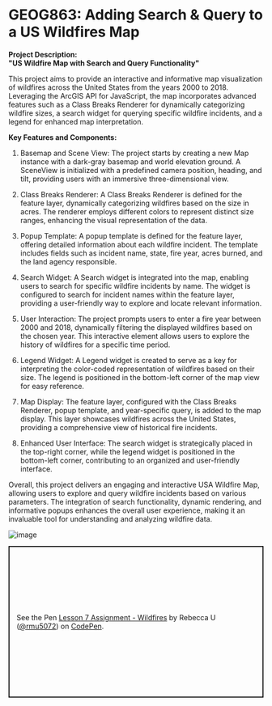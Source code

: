 # GEOG863: Adding Search & Query to a US Wildfires Map 


<b>Project Description:</b><br>
<b>"US Wildfire Map with Search and Query Functionality"</b>

This project aims to provide an interactive and informative map visualization of wildfires across the United States from the years 2000 to 2018. Leveraging the ArcGIS API for JavaScript, the map incorporates advanced features such as a Class Breaks Renderer for dynamically categorizing wildfire sizes, a search widget for querying specific wildfire incidents, and a legend for enhanced map interpretation.

<b>Key Features and Components:</b>

1. Basemap and Scene View: The project starts by creating a new Map instance with a dark-gray basemap and world elevation ground. A SceneView is initialized with a predefined camera position, heading, and tilt, providing users with an immersive three-dimensional view.

2. Class Breaks Renderer: A Class Breaks Renderer is defined for the feature layer, dynamically categorizing wildfires based on the size in acres. The renderer employs different colors to represent distinct size ranges, enhancing the visual representation of the data.

3. Popup Template: A popup template is defined for the feature layer, offering detailed information about each wildfire incident. The template includes fields such as incident name, state, fire year, acres burned, and the land agency responsible.

4. Search Widget: A Search widget is integrated into the map, enabling users to search for specific wildfire incidents by name. The widget is configured to search for incident names within the feature layer, providing a user-friendly way to explore and locate relevant information.

5. User Interaction: The project prompts users to enter a fire year between 2000 and 2018, dynamically filtering the displayed wildfires based on the chosen year. This interactive element allows users to explore the history of wildfires for a specific time period.

6. Legend Widget: A Legend widget is created to serve as a key for interpreting the color-coded representation of wildfires based on their size. The legend is positioned in the bottom-left corner of the map view for easy reference.

7. Map Display: The feature layer, configured with the Class Breaks Renderer, popup template, and year-specific query, is added to the map display. This layer showcases wildfires across the United States, providing a comprehensive view of historical fire incidents.

8. Enhanced User Interface: The search widget is strategically placed in the top-right corner, while the legend widget is positioned in the bottom-left corner, contributing to an organized and user-friendly interface.

Overall, this project delivers an engaging and interactive USA Wildfire Map, allowing users to explore and query wildfire incidents based on various parameters. The integration of search functionality, dynamic rendering, and informative popups enhances the overall user experience, making it an invaluable tool for understanding and analyzing wildfire data.

![image](https://github.com/bec-in-tech/GEOG863-Adding-Search-And-Query/assets/120440399/f5e551fc-757c-4151-9b13-c45f14a1be66)

<p class="codepen" data-height="300" data-default-tab="html,result" data-slug-hash="BaqNaYX" data-user="rmu5072" style="height: 300px; box-sizing: border-box; display: flex; align-items: center; justify-content: center; border: 2px solid; margin: 1em 0; padding: 1em;">
  <span>See the Pen <a href="https://codepen.io/rmu5072/pen/BaqNaYX">
  Lesson 7 Assignment - Wildfires</a> by Rebecca U (<a href="https://codepen.io/rmu5072">@rmu5072</a>)
  on <a href="https://codepen.io">CodePen</a>.</span>
</p>
